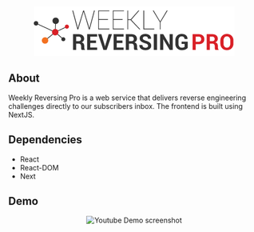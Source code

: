<p align="center">
  <img src="https://raw.githubusercontent.com/ismaelvazquezjr/weekly-reversing-pro/master/public/WeeklyReversingPro.png" />
</p>
<h2>About</h2>
Weekly Reversing Pro is a web service that delivers reverse engineering challenges directly to our subscribers inbox. The frontend is built using NextJS.
<h2>Dependencies</h2>
<ul>
  <li>React</li>
  <li>React-DOM</li>
  <li>Next</li>
</ul>
<h2>Demo</h2>
<p align="center">
  <img src="https://img.youtube.com/vi/acUcRfx2psM/0.jpg" alt="Youtube Demo screenshot"><a href="https://www.youtube.com/watch?v=acUcRfx2psM"></a></img>
</p>
